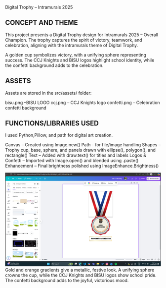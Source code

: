 Digital Trophy – Intramurals 2025

## CONCEPT AND THEME

This project presents a Digital Trophy design for Intramurals 2025 – Overall Champion.
The trophy captures the spirit of victory, teamwork, and celebration, aligning with the intramurals theme of Digital Trophy.

   A golden cup symbolizes victory, with a unifying sphere representing success. The CCJ Knights and BISU logos highlight school identity, while the confetti background adds to the celebration.


## ASSETS
Assets are stored in the src/assets/ folder:

bisu.png –BISU LOGO
ccj.png – CCJ Knights logo
confetti.png – Celebration confetti background

## FUNCTIONS/LIBRARIES USED
I used Python,Pillow, and path for digital art creation.

   Canvas – Created using Image.new()
   Path - for file/image handling
   Shapes – Trophy cup, base, sphere, and panels drawn with ellipse(), polygon(), and rectangle()
   Text – Added with draw.text() for titles and labels
   Logos & Confetti – Imported with Image.open() and blended using .paste()
   Enhancement – Final brightness polished using ImageEnhance.Brightness()



![Concept Design](designRef.png)
  Gold and orange gradients give a metallic, festive look. A unifying sphere crowns the cup, while the CCJ Knights and BISU logos show school pride. The confetti background adds to the joyful, victorious mood.
